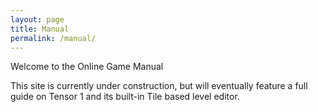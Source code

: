 ```yaml
---
layout: page
title: Manual
permalink: /manual/
---
```


Welcome to the Online Game Manual

This site is currently under construction, but will eventually feature a full guide on Tensor 1 and its built-in Tile based level editor.
